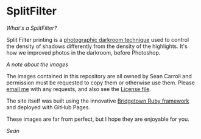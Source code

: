 # SplitFilter

_What's a SplitFilter?_

Split Filter printing is a [photographic darkroom technique](https://en.wikipedia.org/wiki/Darkroom#:~:text=One%20method%20of%20photographic%20printing,to%20create%20a%20single%20print.) used to control the density of shadows differently from the density of the highlights. It's how we improved photos in the darkroom, before Photoshop.

_A note about the images_

The images contained in this repository are all owned by Sean Carroll and permission must be requested to copy them or otherwise use them. Please [email me](bonjour@splitfilter.com) with any requests, and also see the [License file](./LICENSE.md).

The site itself was built using the innovative [Bridgetown Ruby framework](https://www.bridgetownrb.com/) and deployed with GitHub Pages.

These images are far from perfect, but I hope they are enjoyable for you.

_Seán_
